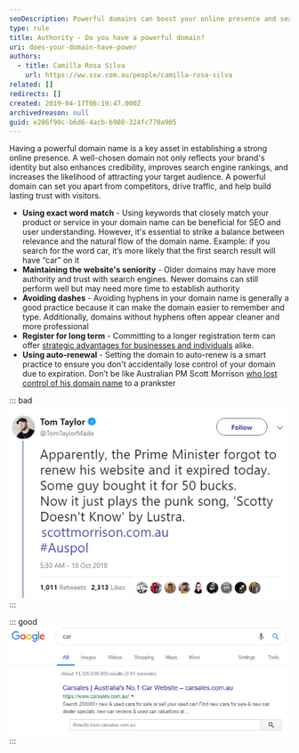 ```yaml
---
seoDescription: Powerful domains can boost your online presence and search engine rankings by using exact word matches, maintaining seniority, avoiding dashes, and enabling auto-renewal.
type: rule
title: Authority - Do you have a powerful domain?
uri: does-your-domain-have-power
authors:
  - title: Camilla Rosa Silva
    url: https://ww.ssw.com.au/people/camilla-rosa-silva
related: []
redirects: []
created: 2019-04-17T06:19:47.000Z
archivedreason: null
guid: e286f90c-b6d6-4acb-b908-324fc770a905
---
```


Having a powerful domain name is a key asset in establishing a strong online presence. A well-chosen domain not only reflects your brand's identity but also enhances credibility, improves search engine rankings, and increases the likelihood of attracting your target audience. A powerful domain can set you apart from competitors, drive traffic, and help build lasting trust with visitors.

<!--endintro-->

- **Using exact word match** - Using keywords that closely match your product or service in your domain name can be beneficial for SEO and user understanding. However, it's essential to strike a balance between relevance and the natural flow of the domain name. Example: if you search for the word car, it’s more likely that the first search result will have “car” on it
- **Maintaining the website's seniority** - Older domains may have more authority and trust with search engines. Newer domains can still perform well but may need more time to establish authority
- **Avoiding dashes** - Avoiding hyphens in your domain name is generally a good practice because it can make the domain easier to remember and type. Additionally, domains without hyphens often appear cleaner and more professional
- **Register for long term** - Committing to a longer registration term can offer [strategic advantages for businesses and individuals](/register-your-domain-for-a-long-time) alike.
- **Using auto-renewal** - Setting the domain to auto-renew is a smart practice to ensure you don't accidentally lose control of your domain due to expiration. Don’t be like Australian PM Scott Morrison [who lost control of his domain name](https://www.sbs.com.au/news/pm-s-website-taken-over-by-troll-plays-loop-of-scotty-doesn-t-know) to a prankster

::: bad
![Figure: Bad example - What happens when you lose your domain to a prankster and you are the PM](tweet.jpg)
:::

::: good
![Figure: Good example - This website has its main product 'car' in its domain](car.jpg)
:::
